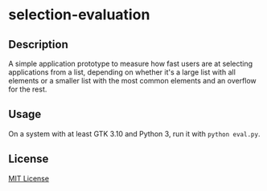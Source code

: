 # selection-evaluation
## Description
A simple application prototype to measure how fast users are at selecting
applications from a list, depending on whether it's a large list with all
elements or a smaller list with the most common elements and an overflow
for the rest.

## Usage
On a system with at least GTK 3.10 and Python 3, run it with `python eval.py`.

## License
[MIT License](LICENSE)
